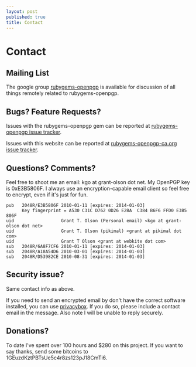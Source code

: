 ```yaml
---
layout: post
published: true
title: Contact
---
```


Contact
=======

Mailing List
------------

The google group
[rubygems-openpgp](https://groups.google.com/forum/#!forum/rubygems-openpgp)
is available for discussion of all things remotely related to
rubygems-openpgp.

Bugs? Feature Requests?
-----------------------

Issues with the rubygems-openpgp gem can be reported at
[rubygems-openpgp issue
tracker](http://github.com/grant-olson/rubygems-openpgp/issues).

Issues with this website can be reported at [rubygems-openpgp-ca.org
issue
tracker](http://github.com/grant-olson/rubygems-openpgp-ca.org/issues).

Questions?  Comments?
---------------------

Feel free to shoot me an email: kgo at grant-olson dot net.  My
OpenPGP key is 0xE3B5806F.  I always use an encryption-capable email
client so feel free to encrypt, even if it's just for fun.

    pub   2048R/E3B5806F 2010-01-11 [expires: 2014-01-03]
          Key fingerprint = A530 C31C D762 0D26 E2BA  C384 B6F6 FFD0 E3B5 806F
    uid                  Grant T. Olson (Personal email) <kgo at grant-olson dot net>
    uid                  Grant T. Olson (pikimal) <grant at pikimal dot com>
    uid                  Grant T Olson <grant at webkite dot com>
    sub   2048R/6A8F7CF6 2010-01-11 [expires: 2014-01-03]
    sub   2048R/A18A54D6 2010-03-01 [expires: 2014-01-03]
    sub   2048R/D53982CE 2010-08-31 [expires: 2014-01-03]

Security issue?
---------------

Same contact info as above.

If you need to send an encrypted email by don't have the correct
software installed, you can use
[privacybox](https://privacybox.de/grant.msg). If you do so, please
include a contact email in the message. Also note I will be unable to
reply securely.

Donations?
----------

To date I've spent over 100 hours and $280 on this project.  If you
want to say thanks, send some bitcoins to
1GEuzdKztPBTsUe5c4r8zs123pJ18CmTi6.
